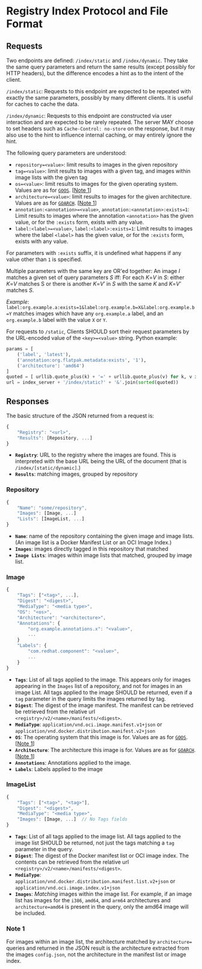 # Registry Index Protocol and File Format

## Requests

Two endpoints are defined: `/index/static` and `/index/dynamic`.
They take the same query parameters and return the same results (except possibly for HTTP headers),
but the difference encodes a hint as to the intent of the client.

`/index/static`: Requests to this endpoint are expected to be repeated with exactly
the same parameters,
possibly by many different clients. It is useful for caches to cache the data.

`/index/dynamic`: Requests to this endpoint are constructed via user interaction
and are expected to be rarely repeated.
The server MAY choose to set headers such as `Cache-Control: no-store` on the response,
but it may also use to the hint to influence internal caching,
or may entirely ignore the hint.

The following query parameters are understood:

* `repository=<value>`: limit results to images in the given repository
* `tag=<value>`: limit results to images with a given tag,
  and  images within image lists with the given tag
* `os=<value>`: limit results to images for the given operating system.
  Values are as for [`GOOS`](https://golang.org/doc/install/source#environment).
  [[Note 1](#note-1)]
* `architecture=<value>`: limit results to images for the given architecture.
  Values are as for [`GOARCH`](https://golang.org/doc/install/source#environment).
  [[Note 1](#note-1)]
* `annotation:<annotation>=<value>`, `annotation:<annotation>:exists=1`:
  Limit results to images where the annotation `<annotation>` has the given value,
  or for the `:exists` form, exists with any value.
* `label:<label>=<value>`, `label:<label>:exists=1`:
  Limit results to images where the label `<label>` has the given value,
  or for the `:exists` form, exists with any value.

For parameters with `:exists` suffix,
it is undefined what happens if any value other than `1` is specified.

Multiple parameters with the same key are OR'ed together:
An image&nbsp;*I* matches a given set of query parameters *S* iff: For each *K*=*V*
in *S*: either *K*=*V* matches S or there is another *K*=*V&prime;* in *S*
with the same *K* and *K*=*V&prime;* matches *S*.

*Example*: `label:org.example.a:exists=1&label:org.example.b=X&label:org.example.b=Y`
matches images which have any `org.example.a` label,
and an `org.example.b` label with the value `X` or `Y`.

For requests to `/static`,
Clients SHOULD sort their request parameters by the URL-encoded value of the `<key>=<value>` string.
Python example:

``` python
params = [
    ('label', 'latest'),
    ('annotation:org.flatpak.metadata:exists', '1'),
    ('architecture': 'amd64')
]
quoted = [ urllib.quote_plus(k) + '=' + urllib.quote_plus(v) for k, v in params ]
url = index_server + '/index/static?' + '&'.join(sorted(quoted))
```

## Responses

The basic structure of the JSON returned from a request is:

```js
{
    "Registry": "<url>",
    "Results": [Repository, ...]
}
```

* **`Registry`**: URL to the registry where the images are found.
  This is interpreted with the base URL being the URL of the document
  (that is `/index/[static/dynamic]`.)
* **`Results`**: matching images, grouped by repository

### Repository

```js
{
    "Name": "some/repository",
    "Images": [Image, ...]
    "Lists": [ImageList, ...]
}
```

* **`Name`**: name of the repository containing the given image and image lists.
  (An image list is a Docker Manifest List or an OCI Image Index.)
* **`Images`**: images directly tagged in this repository that matched
* **`Image Lists`**: images within image lists that matched, grouped by image list.

### Image

```js
{
    "Tags": ["<tag>", ...],
    "Digest": "<digest>",
    "MediaType": "<media type>",
    "OS": "<os>",
    "Architecture": "<architecture>",
    "Annotations": {
        "org.example.annotations.x": "<value>",
        ...
    }
    "Labels": {
        "com.redhat.component": "<value>",
        ...
    }
}
```

* **`Tags`**: List of all tags applied to the image.
  This appears only for images appearing in the `Images` list of a repository,
  and not for images in an image List.
  All tags applied to the image SHOULD be returned,
  even if a `tag` parameter in the query limits the images returned by tag.
* **`Digest`**: The digest of the image manifest.
  The manifest can be retrieved be retrieved from the relative url
  `<registry>/v2/<name>/manifests/<digest>`.
* **`MediaType`**: `application/vnd.oci.image.manifest.v1+json` or
  `application/vnd.docker.distribution.manifest.v2+json`
* **`OS`**: The operating system that this image is for.
  Values are as for [`GOOS`](https://golang.org/doc/install/source#environment).
  [[Note 1](#note-1)]
* **`Architecture`**: The architecture this image is for.
  Values are as for [`GOARCH`](https://golang.org/doc/install/source#environment).
  [[Note 1](#note-1)]
* **`Annotations`**: Annotations applied to the image.
* **`Labels`**: Labels applied to the image

### ImageList

```js
{
    "Tags": ["<tag>", "<tag>"],
    "Digest": "<digest>",
    "MediaType": "<media type>",
    "Images": [Image, ...]  // No Tags fields
}
```

* **`Tags`**: List of all tags applied to the image list.
  All tags applied to the image list SHOULD be returned,
  not just the tags matching a `tag` parameter in the query.
* **`Digest`**: The digest of the Docker manifest list or OCI image index.
  The contents can be retrieved from the relative url `<registry>/v2/<name>/manifests/<digest>`.
* **`MediaType`**: `application/vnd.docker.distribution.manifest.list.v2+json` or
  `application/vnd.oci.image.index.v1+json`
* **`Images`**: *Matching* images within the image list.
  For example, if an image list has images for the `i386`, `amd64`, and `arm64` architectures
  and `architecture=amd64` is present in the query, only the amd64 image will be included.

### Note 1

For images within an image list, the architecture matched by `architecture=` queries and
returned in the JSON result is the architecture extracted from the images `config.json`,
not the architecture in the manifest list or image index.
